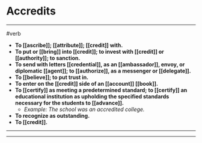 # Accredits
---
#verb
- **To [[ascribe]]; [[attribute]]; [[credit]] with.**
- **To put or [[bring]] into [[credit]]; to invest with [[credit]] or [[authority]]; to sanction.**
- **To send with letters [[credential]], as an [[ambassador]], envoy, or diplomatic [[agent]]; to [[authorize]], as a messenger or [[delegate]].**
- **To [[believe]]; to put trust in.**
- **To enter on the [[credit]] side of an [[account]] [[book]].**
- **To [[certify]] as meeting a predetermined standard; to [[certify]] an educational institution as upholding the specified standards necessary for the students to [[advance]].**
	- _Example: The school was an accredited college._
- **To recognize as outstanding.**
- **To [[credit]].**
---
---
